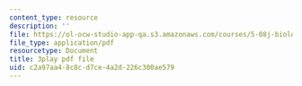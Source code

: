 ```yaml
---
content_type: resource
description: ''
file: https://ol-ocw-studio-app-qa.s3.amazonaws.com/courses/5-08j-biological-chemistry-ii-spring-2016/c2a97aa48c8cd7ce4a2d226c300ae579_RBH2RVDrJYI.pdf
file_type: application/pdf
resourcetype: Document
title: 3play pdf file
uid: c2a97aa4-8c8c-d7ce-4a2d-226c300ae579
---
```

